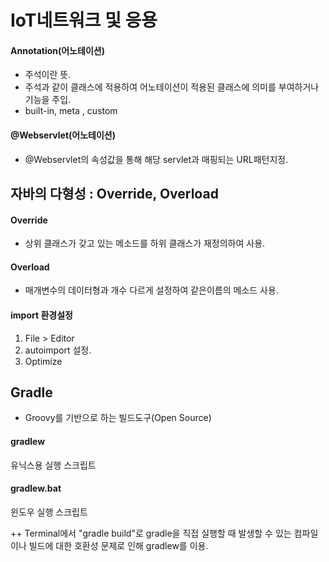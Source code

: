 # IoT네트워크 및 응용  

#### Annotation(어노테이션)  
- 주석이란 뜻.
- 주석과 같이 클래스에 적용하여 어노테이션이 적용된 클래스에 의미를 부여하거나 기능을 주입.  
- built-in, meta , custom

#### @Webservlet(어노테이션)   
* @Webservlet의 속성값을 통해 해당 servlet과 매핑되는 URL패턴지정.  

## 자바의 다형성 : Override, Overload  
#### Override  
* 상위 클래스가 갖고 있는 메소드를 하위 클래스가 재정의하여 사용.  
#### Overload  
* 매개변수의 데이터형과 개수 다르게 설정하여 같은이름의 메소드 사용.

#### import 환경설정  
1. File > Editor  
2. autoimport 설정.  
3. Optimize

## Gradle  
* Groovy를 기반으로 하는 빌드도구(Open Source)  

#### gradlew 
유닉스용 실행 스크립트  

#### gradlew.bat
윈도우 실행 스크립트  

++ Terminal에서 "gradle build"로 gradle을 직접 실행할 때 발생할 수 있는 컴파일이나 빌드에 대한 호환성 문제로 인해 gradlew를 이용.  
